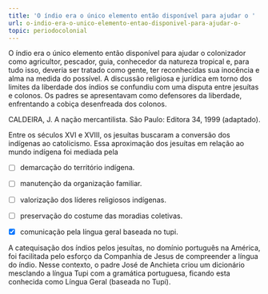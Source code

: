 ```yaml
---
title: 'O índio era o único elemento então disponível para ajudar o '
url: o-indio-era-o-unico-elemento-entao-disponivel-para-ajudar-o-
topic: periodocolonial
---
```



O índio era o único elemento então disponível para ajudar o colonizador como agricultor, pescador, guia, conhecedor da natureza tropical e, para tudo isso, deveria ser tratado como gente, ter reconhecidas sua inocência e alma na medida do possível. A discussão religiosa e jurídica em torno dos limites da liberdade dos índios se confundiu com uma disputa entre jesuítas e colonos. Os padres se apresentavam como defensores da liberdade, enfrentando a cobiça desenfreada dos colonos.

CALDEIRA, J. A nação mercantilista. São Paulo: Editora 34, 1999 (adaptado).

Entre os séculos XVI e XVIII, os jesuítas buscaram a conversão dos indígenas ao catolicismo. Essa aproximação dos jesuítas em relação ao mundo indígena foi mediada pela



- [ ] demarcação do território indígena.
- [ ] manutenção da organização familiar.
- [ ] valorização dos líderes religiosos indígenas.
- [ ] preservação do costume das moradias coletivas.
- [x] comunicação pela língua geral baseada no tupi.


A catequisação dos índios pelos jesuítas, no domínio português na América, foi facilitada pelo esforço da Companhia de Jesus de compreender a língua do índio. Nesse contexto, o padre José de Anchieta criou um dicionário mesclando a língua Tupi com a gramática portuguesa, ficando esta conhecida como Língua Geral (baseada no Tupi).
